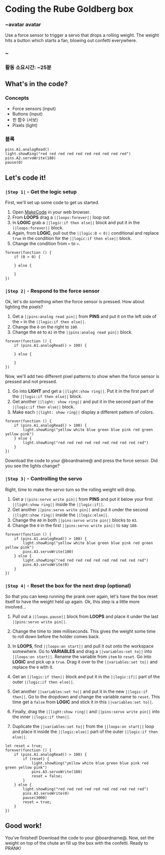 # Coding the Rube Goldberg box

### ~avatar avatar

Use a force sensor to trigger a servo that drops a rolling weight. The weight hits a button which starts a fan, blowing out confetti everywhere.

### ~

### 활동 소요시간: ~25분

## What's in the code?

### Concepts

* Force sensors (input)
* Buttons (input)
* 핀 함수 (서보)
* Pixels (light)

### 블록

```cards
pins.A1.analogRead()
light.showRing("red red red red red red red red red red")
pins.A2.servoWrite(180)
pause(0)
```

## Let's code it!

### `|Step 1|` - Get the logic setup

First, we'll set up some code to get us started.

1. Open [MakeCode](@homeurl@) in your web browser.
2. From **LOOPS** drag a `||loops:forever||` loop out.
3. In **LOGIC** grab a `||logic:if then else||` block and put it in the `||loops:forever||` block.
4. Again, from **LOGIC**, pull out the `||logic:0 < 0||` conditional and replace `true` in the condition for the `||logic:if then else||` block.
5. Change the condition from `<` to `>`.

```blocks
forever(function () {
    if (0 > 0) {

    } else {

    }
})
```

### `|Step 2|` - Respond to the force sensor

Ok, let's do something when the force sensor is pressed. How about lighting the pixels?

1. Get a `||pins:analog read pin||` from **PINS** and put it on the left side of the `>` in the `||logic:if then else||`. 
2. Change the `0` on the right to `100`.
3. Change the `A0` to `A1` in the `||pins:analog read pin||` block.

```blocks
forever(function () {
    if (pins.A1.analogRead() > 100) {

    } else {

    }
})
```

Now, we'll add two different pixel patterns to show when the force sensor is pressed and not pressed.

1. Go into **LIGHT** and get a `||light:show ring||`. Put it in the first part of the `||logic:if then else||` block.
2. Get another `||light: show ring||` and put it in the second part of the `||logic:if then else||` block.
3. Make each `||light: show ring||` display a different pattern of colors.

```blocks
forever(function () {
    if (pins.A1.analogRead() > 100) {
        light.showRing("yellow white blue green blue pink red green yellow pink")
    } else {
        light.showRing("red red red red red red red red red red")   
    }
})
```

Download the code to your @boardname@ and press the force sensor. Did you see the lights change?

### `|Step 3|` - Controlling the servo

Right, time to make the servo turn so the rolling weight will drop.

1. Get a `||pins:servo write pin||` from **PINS** and put it below your first `||light:show ring||` inside the `||logic:if||`.
2. Get another `||pins:servo write pin||` and put it under the second `||light:show ring||` inside the `||logic:else||`.
3. Change the `A0` in both `||pins:servo write pin||` blocks to `A3`.
4. Change the `0` in the first `||pins:servo write pin||` to say `180`.

```blocks
forever(function () {
    if (pins.A1.analogRead() > 100) {
        light.showRing("yellow white blue green blue pink red green yellow pink")
        pins.A3.servoWrite(180)
    } else {
        light.showRing("red red red red red red red red red red")
        pins.A3.servoWrite(0)   
    }
})
```

### `|Step 4|` - Reset the box for the next drop (optional)

So that you can keep running the prank over again, let's have the box reset itself to have the weight held up again. Ok, this step is a little more involved...

1. Pull out a `||loops.pause||` block from **LOOPS** and place it under the last `||pins:servo write pin||`.
2. Change the time to `3000` milliseconds. This gives the weight some time to roll down before the holder comes back.

3. In **LOOPS**, find `||loops:on start||` and pull it out onto the workspace somewhere. Go to **VARIABLES** and drag a `||variables:set to||` into `||loops:on start||`. Rename the variable from `item` to `reset`. Go into **LOGIC** and pick up a `true`. Drag it over to the `||variables:set to||` and replace the `0` with it.

4. Get an `||logic:if then||` block and put it in the `||logic:if||` part of the outer `||logic:if then else||`.
5. Get another `||variables:set to||` and put it in the new `||logic:if then||`. Go to the dropdown and change the variable name to `reset`. This time get a `false` from **LOGIC** and stick it in this `||variables:set to||`.
6. Finally, drag the `||light:show ring||` and `||pins:servo write pin||` into the inner `||logic:if then||`.
7. Duplicate the `||variables:set to||` from the `||loops:on start||` loop and place it inside the `||logic:else||` part of the outer `||logic:if then else||`.

```blocks
let reset = true;
forever(function () {
    if (pins.A1.analogRead() > 100) {
        if (reset) {
            light.showRing("yellow white blue green blue pink red green yellow pink")
            pins.A3.servoWrite(180)
            reset = false;
        }
    } else {
        light.showRing("red red red red red red red red red red")
        pins.A3.servoWrite(0)   
        pause(3000)
        reset = true;
    }
})
```

## Good work!

You’ve finished! Download the code to your @boardname@. Now, set the weight on top of the chute an fill up the box with the confetti. Ready to PRANK!